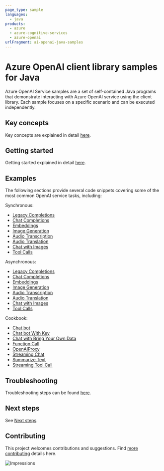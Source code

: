 ```yaml
---
page_type: sample
languages:
  - java
products: 
  - azure 
  - azure-cognitive-services
  - azure-openai
urlFragment: ai-openai-java-samples
---
```


# Azure OpenAI client library samples for Java

Azure OpenAI Service samples are a set of self-contained Java programs that demonstrate interacting with Azure OpenAI 
service using the client library. Each sample focuses on a specific scenario and can be executed independently.

## Key concepts
Key concepts are explained in detail [here][SDK_README_KEY_CONCEPTS].

## Getting started
Getting started explained in detail [here][SDK_README_GETTING_STARTED].

## Examples
The following sections provide several code snippets covering some of the most common OpenAI service tasks, including:

Synchronous:
- [Legacy Completions][sample_get_completions]
- [Chat Completions][sample_get_chat_completions]
- [Embeddings][sample_get_embedding]
- [Image Generation][sample_image_generation]
- [Audio Transcription][sample_audio_transcription]
- [Audio Translation][sample_audio_translation]
- [Chat with Images][sample_chat_with_images]
- [Tool Calls][sample_tool_calls]

Asynchronous:
- [Legacy Completions][async_sample_get_completions]
- [Chat Completions][async_sample_get_chat_completions]
- [Embeddings][async_sample_get_embedding]
- [Image Generation][async_sample_image_generation]
- [Audio Transcription][async_sample_audio_transcription]
- [Audio Translation][async_sample_audio_translation]
- [Chat with Images][async_sample_chat_with_images]
- [Tool Calls][async_sample_tool_calls]

Cookbook:
- [Chat bot][cookbook_chat_bot]
- [Chat bot With Key][cookbook_chat_bot_with_key]
- [Chat with Bring Your Own Data][cookbook_chat_with_bring_your_own_data]
- [Function Call][cookbook_function_call]
- [OpenAIProxy][cookbook_openai_proxy]
- [Streaming Chat][cookbook_streaming_chat]
- [Summarize Text][cookbook_summarize_text]
- [Streaming Tool Call][cookbook_streaming_tool_call]

## Troubleshooting
Troubleshooting steps can be found [here][SDK_README_TROUBLESHOOTING].

## Next steps
See [Next steps][SDK_README_NEXT_STEPS].

## Contributing
This project welcomes contributions and suggestions. Find [more contributing][SDK_README_CONTRIBUTING] details here.

<!-- LINKS -->
[KEYS_SDK_README]: https://github.com/Azure/azure-sdk-for-java/blob/main/sdk/openai/azure-ai-openai/README.md
[SDK_README_CONTRIBUTING]: https://github.com/Azure/azure-sdk-for-java/blob/main/sdk/openai/azure-ai-openai/README.md#contributing
[SDK_README_GETTING_STARTED]: https://github.com/Azure/azure-sdk-for-java/blob/main/sdk/openai/azure-ai-openai/README.md#getting-started
[SDK_README_TROUBLESHOOTING]: https://github.com/Azure/azure-sdk-for-java/blob/main/sdk/openai/azure-ai-openai/README.md#troubleshooting
[SDK_README_KEY_CONCEPTS]: https://github.com/Azure/azure-sdk-for-java/blob/main/sdk/openai/azure-ai-openai/README.md#key-concepts
[SDK_README_DEPENDENCY]: https://github.com/Azure/azure-sdk-for-java/blob/main/sdk/openai/azure-ai-openai/README.md#adding-the-package-to-your-product
[SDK_README_NEXT_STEPS]: https://github.com/Azure/azure-sdk-for-java/blob/main/sdk/openai/azure-ai-openai/README.md#next-steps

[async_sample_get_completions]: https://github.com/Azure/azure-sdk-for-java/blob/main/sdk/openai/azure-ai-openai/src/samples/java/com/azure/ai/openai/usage/GetCompletionsAsyncSample.java
[async_sample_get_chat_completions]: https://github.com/Azure/azure-sdk-for-java/blob/main/sdk/openai/azure-ai-openai/src/samples/java/com/azure/ai/openai/usage/GetChatCompletionsAsyncSample.java
[async_sample_get_embedding]: https://github.com/Azure/azure-sdk-for-java/blob/main/sdk/openai/azure-ai-openai/src/samples/java/com/azure/ai/openai/usage/GetEmbeddingsAsyncSample.java
[async_sample_image_generation]: https://github.com/Azure/azure-sdk-for-java/blob/main/sdk/openai/azure-ai-openai/src/samples/java/com/azure/ai/openai/usage/GetImagesAsyncSample.java
[async_sample_audio_transcription]: https://github.com/Azure/azure-sdk-for-java/blob/main/sdk/openai/azure-ai-openai/src/samples/java/com/azure/ai/openai/usage/AudioTranscriptionAsyncSample.java
[async_sample_audio_translation]: https://github.com/Azure/azure-sdk-for-java/blob/main/sdk/openai/azure-ai-openai/src/samples/java/com/azure/ai/openai/usage/AudioTranslationAsyncSample.java
[async_sample_chat_with_images]: https://github.com/Azure/azure-sdk-for-java/blob/main/sdk/openai/azure-ai-openai/src/samples/java/com/azure/ai/openai/usage/GetChatCompletionsVisionAsyncSample.java
[async_sample_tool_calls]: https://github.com/Azure/azure-sdk-for-java/blob/main/sdk/openai/azure-ai-openai/src/samples/java/com/azure/ai/openai/usage/GetChatCompletionsToolCallAsyncSample.java

[sample_get_completions]: https://github.com/Azure/azure-sdk-for-java/blob/main/sdk/openai/azure-ai-openai/src/samples/java/com/azure/ai/openai/usage/GetCompletionsSample.java
[sample_get_chat_completions]: https://github.com/Azure/azure-sdk-for-java/blob/main/sdk/openai/azure-ai-openai/src/samples/java/com/azure/ai/openai/usage/GetChatCompletionsSample.java
[sample_get_embedding]: https://github.com/Azure/azure-sdk-for-java/blob/main/sdk/openai/azure-ai-openai/src/samples/java/com/azure/ai/openai/usage/GetEmbeddingsSample.java
[sample_image_generation]: https://github.com/Azure/azure-sdk-for-java/blob/main/sdk/openai/azure-ai-openai/src/samples/java/com/azure/ai/openai/usage/GetImagesSample.java
[sample_audio_transcription]: https://github.com/Azure/azure-sdk-for-java/blob/main/sdk/openai/azure-ai-openai/src/samples/java/com/azure/ai/openai/usage/AudioTranscriptionSample.java
[sample_audio_translation]: https://github.com/Azure/azure-sdk-for-java/blob/main/sdk/openai/azure-ai-openai/src/samples/java/com/azure/ai/openai/usage/AudioTranslationSample.java
[sample_chat_with_images]: https://github.com/Azure/azure-sdk-for-java/blob/main/sdk/openai/azure-ai-openai/src/samples/java/com/azure/ai/openai/usage/GetChatCompletionsVisionSample.java
[sample_tool_calls]: https://github.com/Azure/azure-sdk-for-java/blob/main/sdk/openai/azure-ai-openai/src/samples/java/com/azure/ai/openai/usage/GetChatCompletionsToolCallSample.java

[cookbook_chat_bot]: https://github.com/Azure/azure-sdk-for-java/blob/main/sdk/openai/azure-ai-openai/src/samples/java/com/azure/ai/openai/ChatbotSample.java
[cookbook_chat_bot_with_key]: https://github.com/Azure/azure-sdk-for-java/blob/main/sdk/openai/azure-ai-openai/src/samples/java/com/azure/ai/openai/ChatbotWithKeySample.java
[cookbook_chat_with_bring_your_own_data]: https://github.com/Azure/azure-sdk-for-java/blob/main/sdk/openai/azure-ai-openai/src/samples/java/com/azure/ai/openai/ChatCompletionsWithYourData.java
[cookbook_function_call]: https://github.com/Azure/azure-sdk-for-java/blob/main/sdk/openai/azure-ai-openai/src/samples/java/com/azure/ai/openai/FunctionCallSample.java
[cookbook_openai_proxy]: https://github.com/Azure/azure-sdk-for-java/blob/main/sdk/openai/azure-ai-openai/src/samples/java/com/azure/ai/openai/OpenAIProxySample.java
[cookbook_streaming_chat]: https://github.com/Azure/azure-sdk-for-java/blob/main/sdk/openai/azure-ai-openai/src/samples/java/com/azure/ai/openai/StreamingChatSample.java
[cookbook_summarize_text]: https://github.com/Azure/azure-sdk-for-java/blob/main/sdk/openai/azure-ai-openai/src/samples/java/com/azure/ai/openai/SummarizeTextSample.java
[cookbook_streaming_tool_call]: https://github.com/Azure/azure-sdk-for-java/blob/main/sdk/openai/azure-ai-openai/src/samples/java/com/azure/ai/openai/StreamingToolCall.java
![Impressions](https://azure-sdk-impressions.azurewebsites.net/api/impressions/azure-sdk-for-java%2Fsdk%2Fopenai%2Fazure-ai-openai%2FREADME.png)
